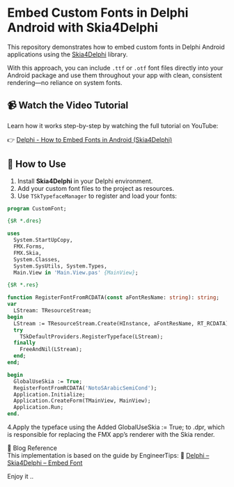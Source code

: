 # Embed Custom Fonts in Delphi Android with Skia4Delphi

This repository demonstrates how to embed custom fonts in Delphi Android applications using the [Skia4Delphi](https://skia4delphi.org/) library.

With this approach, you can include `.ttf` or `.otf` font files directly into your Android package and use them throughout your app with clean, consistent rendering—no reliance on system fonts.

## 📹 Watch the Video Tutorial

Learn how it works step-by-step by watching the full tutorial on YouTube:

👉 [Delphi - How to Embed Fonts in Android (Skia4Delphi)](https://www.youtube.com/watch?v=BttRr7yHGAY)

## 🔧 How to Use

1. Install **Skia4Delphi** in your Delphi environment.
2. Add your custom font files to the project as resources.
3. Use `TSkTypefaceManager` to register and load your fonts:

```pascal
program CustomFont;

{$R *.dres}

uses
  System.StartUpCopy,
  FMX.Forms,
  FMX.Skia,
  System.Classes,
  System.SysUtils, System.Types,
  Main.View in 'Main.View.pas' {MainView};

{$R *.res}

function RegisterFontFromRCDATA(const aFontResName: string): string;
var
  LStream: TResourceStream;
begin
  LStream := TResourceStream.Create(HInstance, aFontResName, RT_RCDATA);;
  try
    TSkDefaultProviders.RegisterTypeface(LStream);
  finally
    FreeAndNil(LStream);
  end;
end;

begin
  GlobalUseSkia := True;
  RegisterFontFromRCDATA('NotoSArabicSemiCond');
  Application.Initialize;
  Application.CreateForm(TMainView, MainView);
  Application.Run;
end.
```  
4.Apply the typeface using the Added GlobalUseSkia := True; to .dpr, which is responsible for replacing the FMX app’s renderer with the Skia render.

📄 Blog Reference  
This implementation is based on the guide by EngineerTips:
🔗 [Delphi – Skia4Delphi – Embed Font](https://engineertips.wordpress.com/2022/09/23/delphi-skia4delphi-embed-font/)  

Enjoy it ..
